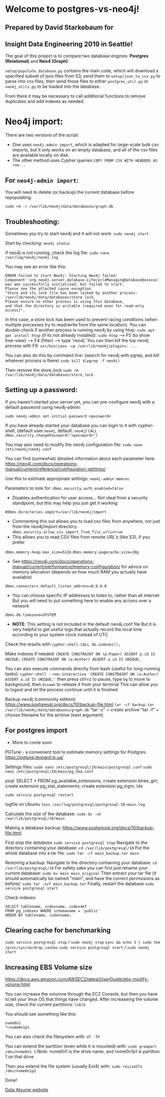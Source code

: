 # Welcome to postgres-vs-neo4j!

## Prepared by David Starkebaum for
## Insight Data Engineering 2019 in Seattle!

The goal of this project is to compare two database engines:
**Postgres (Relational)** and **Neo4 (Graph)**


`setup/populate_database.py` contains the main code,
which will download a specified subset of json files from S3,
send them to `setup/json_to_csv.py` to parse into csv files,
then send those files to either `postgres_util.py`
or `neo4j_utils.py` to be loaded into the database.

From there it may be necessary to call additional functions
to remove duplicates and add indexes as needed.


# Neo4j import:
There are two versions of the script:
- One uses `neo4j-admin import`, which is adapted for large-scale bulk csv imports,
but it only works on an empty database, and all of the csv files are available
locally on disk.
- The other method uses Cypher queries `COPY FROM CSV WITH HEADERS AS row...`
## For `neo4j-admin import`:
You will need to delete (or backup) the current database before repopulating:

`sudo rm -r /var/lib/neo4j/data/databases/graph.db`


## Troubleshooting:
Sometimes you try to start neo4j and it will not work:
`sudo neo4j start`

Start by checking:
`neo4j status`

If neo4j is not running, check the log file:
`sudo nano /var/log/neo4j/neo4j.log`

You may see an error like this:
```
ERROR Failed to start Neo4j: Starting Neo4j failed:
Component 'org.neo4j.server.database.LifecycleManagingDatabase@xxxxxx'
was was successfully initialized, but failed to start.
Please see the attached cause exception
"Store and its lock file has been locked by another process:
/var/lib/neo4j/data/databases/store_lock.
Please ensure no other process is using this database,
and that the directory is writable (required even for read-only access)".
```
In this case, a store lock has been used to prevent racing conditions
(when multiple processes try to read/write from the same location).
You can double-check if another process is running neo4j by using htop:
`sudo apt-get install htop` (if its not already installed):
`sudo htop` --> F5 (to show tree-view) --> F4 (filter) --> type 'neo4j'
You can then kill the top neo4j process with F9:
`usr/bin/java -cp /var/lib/neo4j/plugins: ...`

You can also do this by command line:
(search for neo4j with pgrep, and kill whatever process is there)
`sudo kill $(pgrep -f neo4j)`

Then remove the store_lock
`sudo rm /var/lib/neo4j/data/databases/store_lock`

## Setting up a password:
If you haven't started your server yet, you can pre-configure neo4j
with a default password using neo4j-admin:

`sudo neo4j-admin set-initial-password <password>`

If you have already started your database you can login to it
with cypher-shell, (default user:`neo4j`, default: `neo4j`)
`CALL dbms.security.changePassword("<password>")`



You may also need to modify the neo4j configuration file:
`sudo nano /etc/neo4j/neo4j.conf`

You can find (somewhat) detailed information about each parameter here:
https://neo4j.com/docs/operations-manual/current/reference/configuration-settings/

Use this to estimate appropriate settings:
`neo4j-admin memrec`

Paramaters to look for:
`dbms.security.auth_enabled=false`
- Disables authentication for user access...
Not ideal from a security standpoint, but this may help you just get it working

`#dbms.directories.import=/var/lib/neo4j/import`
- Commenting this out allows you to load csv files from anywhere,
not just from the neo4j/import directory.
`dbms.security.allow_csv_import_from_file_urls=true`
- This allows you to read CSV files from remote URL's (like S3), if you prefer

`dbms.memory.heap.max_size=512m`
`dbms.memory.pagecache.size=10g`
- See https://neo4j.com/docs/operations-manual/current/performance/memory-configuration/
for advice on memory allocation (depends on how much RAM you actually have available)

`dbms.connectors.default_listen_address=0.0.0.0`
- You can choose specific IP addresses to listen to, rather than all internet
But you will need to put something here to enable any access over a network

`dbms.db.timezone=SYSTEM`
- **NOTE**: This setting is not included in the default neo4j.conf file
But it is very helpful to get useful logs that actually record the local time
according to your system clock instead of UTC


Check the results with `cypher-shell`:
`CALL db.indexes();`

Make indexes if needed:
`CREATE CONSTRAINT ON (p:Paper) ASSERT p.id IS UNIQUE;`
`CREATE CONSTRAINT ON (a:Author) ASSERT a.id IS UNIQUE;`

You can also execute commands directly from bash (useful for long-running tasks):
`cypher-shell --non-interactive 'CREATE CONSTRAINT ON (a:Author) ASSERT a.id IS UNIQUE;'`
then press ctrl+z to pause, type `bg` to move to background, then `disown` to release it from your terminal
This can allow you to logout and let the process continue until it is finished

Backup neo4j (community edition):
https://www.postgresql.org/docs/10/backup-file.html
`tar -cf backup.tar /var/lib/neo4j/data/databases/graph.db`
"tar -c" = create archive
"tar -f" = choose filename for the archive (next argument)





## For postgres import
- More to come soon

PGTune - a convenient tool to estimate memory settings for Postgres:
https://pgtune.leopard.in.ua/

Settings files:
`sudo nano /etc/postgresql/10/main/postgresql.conf`
`sudo nano /etc/postgresql/10/main/pg_hba.conf`


psql:
SELECT * FROM pg_available_extensions;
create extension btree_gin;
create extension pg_stat_statements;
create extension pg_trgm;
\dx



`sudo service postgresql restart`

logfile on Ubuntu
`less /var/log/postgresql/postgresql-10-main.log`

Calculate the size of the database:
`sudo du -sh /var/lib/postgresql/10/main`

Making a database backup:
https://www.postgresql.org/docs/10/backup-file.html

First *stop the database*
`sudo service postgresql stop`
Navigate to the directory containing your database:
`cd /var/lib/postgresql/10`
Put the whole database into a tar file:
`sudo tar -cf main_backup.tar main`

Restoring a backup:
Navigate to the directory containing your database:
`cd /var/lib/postgresql/10`
For safety sake you can first just rename your current database:
`sudo mv main main_original`
Then extract your tar file (it should automatically be named "main", and have the correct permissions as before):
`sudo tar -xvf main_backup.tar`
Finally, restart the database
`sudo service postgresql start`


Check indexes:
```
SELECT tablename, indexname, indexdef
FROM pg_indexes WHERE schemaname = 'public'
ORDER BY tablename, indexname;
```

## Clearing cache for benchmarking

`sudo service postgresql stop` / `sudo neo4j stop`
`sync && echo 3 | sudo tee /proc/sys/vm/drop_caches`
`sudo service postgresql start` / `sudo neo4j start`


## Increasing EBS Volume size
https://docs.aws.amazon.com/AWSEC2/latest/UserGuide/ebs-modify-volume.html

You can increase the volumne through the EC2 Console,
but then you have to tell your linux OS that things have changed.
After increaseing the volume size, check the current partitions:
`lsblk`

You should see something like this:
```
nvme0n1
└─nvme0n1p1
```

You can also check the filesystem with:
`df -Th`

You can extend the partition (even while it is mounted) with:
`sudo growpart /dev/nvme0n1 1`
Note: nvme0n1 is the drive name, and nvme0n1p1 is partition 1 on that drive

Then you extend the file system (usually Ext4) with:
`sudo resize2fs /dev/nvme0n1p1`

Done!

[Data Atsume website](http://www.data-atsu.me)
